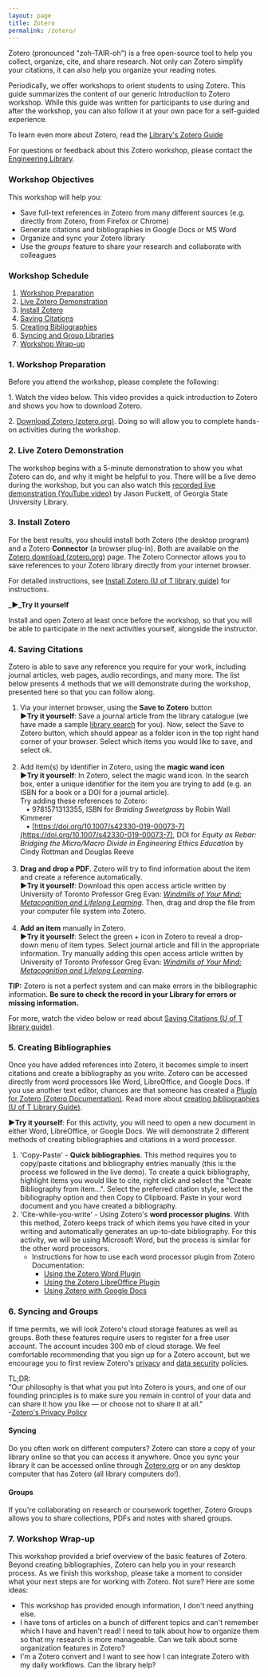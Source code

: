 ```yaml
---
layout: page
title: Zotero
permalink: /zotero/
---
```


Zotero (pronounced "zoh-TAIR-oh") is a free open-source tool to help you collect, organize, cite, and share research. Not only can Zotero simplify your citations, it can also help you organize your reading notes.

Periodically, we offer workshops to orient students to using Zotero. This guide summarizes the content of our generic Introduction to Zotero workshop. While this guide was written for participants to use during and after the workshop, you can also follow it at your own pace for a self-guided experience.

To learn even more about Zotero, read the [Library's Zotero Guide](https://guides.library.utoronto.ca/zotero)

For questions or feedback about this Zotero workshop, please contact the [Engineering Library](mailto:engineering.library@utoronto.ca?subject=Re%3A%20Zotero%20Workshop%20LibGuide).

### Workshop Objectives

This workshop will help you:

*   Save full-text references in Zotero from many different sources (e.g. directly from Zotero, from Firefox or Chrome)
*   Generate citations and bibliographies in Google Docs or MS Word
*   Organize and sync your Zotero library
*   Use the _groups_ feature to share your research and collaborate with colleagues

### Workshop Schedule

1.  [Workshop Preparation](#workshop_preparation)
2.  [Live Zotero Demonstration](#live_zotero_demonstration)
3.  [Install Zotero](#install_zotero)
4.  [Saving Citations](#saving_citations)
5.  [Creating Bibliographies](#creating_bibliographies)
6.  [Syncing and Group Libraries](#syncing_and_groups)
7.  [Workshop Wrap-up](#workshop_wrap-up)

### 1\. Workshop Preparation

Before you attend the workshop, please complete the following:

1\. Watch the video below. This video provides a quick introduction to Zotero and shows you how to download Zotero.

2\. [Download Zotero (zotero.org)](https://www.zotero.org/download/). Doing so will allow you to complete hands-on activities during the workshop.

### 2\. Live Zotero Demonstration

The workshop begins with a 5-minute demonstration to show you what Zotero can do, and why it might be helpful to you. There will be a live demo during the workshop, but you can also watch this [recorded live demonstration (YouTube video)](https://youtu.be/yOTD1msJgX0?t=73) by Jason Puckett, of Georgia State University Library.

### 3\. Install Zotero

For the best results, you should install both Zotero (the desktop program) and a Zotero **Connector** (a browser plug-in). Both are available on the [Zotero download (zotero.org)](https://www.zotero.org/download/) page. The Zotero Connector allows you to save references to your Zotero library directly from your internet browser.

For detailed instructions, see [Install Zotero (U of T library guide)](https://guides.library.utoronto.ca/zotero/install) for instructions.

**_►_Try it yourself**

Install and open Zotero at least once before the workshop, so that you will be able to participate in the next activities yourself, alongside the instructor.

### 4\. Saving Citations

Zotero is able to save any reference you require for your work, including journal articles, web pages, audio recordings, and many more. The list below presents 4 methods that we will demonstrate during the workshop, presented here so that you can follow along.

1.  Via your internet browser, using the **Save to Zotero** button  
    **►Try it yourself**: Save a journal article from the library catalogue (we have made a sample [library search](http://librarysearch.library.utoronto.ca/discovery/search?query=sub,contains,%22engineering%20education%22,AND&tab=CentralIndex&search_scope=CentralIndex&vid=01UTORONTO_INST:UTORONTO&mode=advanced&offset=0) for you). Now, select the Save to Zotero button, which should appear as a folder icon in the top right hand corner of your browser. Select which items you would like to save, and select ok.  
     
2.  Add item(s) by identifier in Zotero, using the **magic wand icon**  
    **►Try it yourself**: In Zotero, select the magic wand icon. In the search box, enter a unique identifier for the item you are trying to add (e.g. an ISBN for a book or a DOI for a journal article).  
    Try adding these references to Zotero:  
       • 9781571313355, ISBN for _Braiding Sweetgrass_ by Robin Wall Kimmerer  
       • [https://doi.org/10.1007/s42330-019-00073-7](https://doi.org/10.1007/s42330-019-00073-7), DOI for _Equity as Rebar: Bridging the Micro/Macro Divide in Engineering Ethics Education_ by Cindy Rottman and Douglas Reeve  
     
3.  **Drag and drop a PDF**. Zotero will try to find information about the item and create a reference automatically.  
    **►Try it yourself**: Download this open access article written by University of Toronto Professor Greg Evan: [_Windmills of Your Mind: Metacognition and Lifelong Learning_](https://doi.org/10.24908/pceea.v0i0.12985). Then, drag and drop the file from your computer file system into Zotero.  
     
4.  **Add an item** manually in Zotero.  
    **►Try it yourself**: Select the green + icon in Zotero to reveal a drop-down menu of item types. Select journal article and fill in the appropriate information. Try manually adding this open access article written by University of Toronto Professor Greg Evan: [_Windmills of Your Mind: Metacognition and Lifelong Learning_](https://doi.org/10.24908/pceea.v0i0.12985).

**TIP:** Zotero is not a perfect system and can make errors in the bibliographic information. **Be sure to check the record in your Library for errors or missing information.**

For more, watch the video below or read about [Saving Citations (U of T library guide)](https://guides.library.utoronto.ca/zotero/save-citations).

### 5\. Creating Bibliographies

Once you have added references into Zotero, it becomes simple to insert citations and create a bibliography as you write. Zotero can be accessed directly from word processors like Word, LibreOffice, and Google Docs. If you use another text editor, chances are that someone has created a [Plugin for Zotero (Zotero Documentation)](https://www.zotero.org/support/plugins#word_processor_and_writing_integration). Read more about [creating bibliographies (U of T Library Guide)](https://guides.library.utoronto.ca/zotero/create-bibliography).

**►Try it yourself**: For this activity, you will need to open a new document in either Word, LibreOffice, or Google Docs. We will demonstrate 2 different methods of creating bibliographies and citations in a word processor.

1.  'Copy-Paste' - **Quick bibliographies**. This method requires you to copy/paste citations and bibliography entries manually (this is the process we followed in the live demo). To create a quick bibliography, highlight items you would like to cite, right click and select the "Create Bibliography from item...". Select the preferred citation style, select the bibliography option and then Copy to Clipboard. Paste in your word document and you have created a bibliography.
2.  'Cite-while-you-write' - Using Zotero's **word processor plugins**. With this method, Zotero keeps track of which items you have cited in your writing and automatically generates an up-to-date bibliography. For this activity, we will be using Microsoft Word, but the process is similar for the other word processors.
    *   Instructions for how to use each word processor plugin from Zotero Documentation:
        *   [Using the Zotero Word Plugin](https://www.zotero.org/support/word_processor_plugin_usage)
        *   [Using the Zotero LibreOffice Plugin](https://www.zotero.org/support/libreoffice_writer_plugin_usage)
        *   [Using Zotero with Google Docs](https://www.zotero.org/support/google_docs)

### 6\. Syncing and Groups

If time permits, we will look Zotero's cloud storage features as well as groups. Both these features require users to register for a free user account. The account incudes 300 mb of cloud storage. We feel comfortable recommending that you sign up for a Zotero account, but we encourage you to first review Zotero's [privacy](https://www.zotero.org/support/privacy) and [data security](https://www.zotero.org/support/security) policies.

TL;DR:  
"Our philosophy is that what you put into Zotero is yours, and one of our founding principles is to make sure you remain in control of your data and can share it how you like — or choose not to share it at all."  
\-[Zotero's Privacy Policy](https://www.zotero.org/support/privacy)

#### Syncing

Do you often work on different computers? Zotero can store a copy of your library online so that you can access it anywhere. Once you sync your library it can be accessed online through [Zotero.org](https://www.zotero.org/user/login/) or on any desktop computer that has Zotero (all library computers do!).

#### Groups

If you're collaborating on research or coursework together, Zotero Groups allows you to share collections, PDFs and notes with shared groups.

### 7\. Workshop Wrap-up

This workshop provided a brief overview of the basic features of Zotero. Beyond creating bibliographies, Zotero can help you in your research process. As we finish this workshop, please take a moment to consider what your next steps are for working with Zotero. Not sure? Here are some ideas:

*   This workshop has provided enough information, I don't need anything else.
*   I have tons of articles on a bunch of different topics and can't remember which I have and haven't read! I need to talk about how to organize them so that my research is more manageable. Can we talk about some organization features in Zotero?
*   I'm a Zotero convert and I want to see how I can integrate Zotero with my daily workflows. Can the library help?